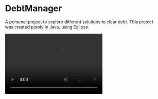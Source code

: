 # DebtManager
A personal project to explore different solutions to clear debt. 
This project was created purely in Java, using Eclipse. 

<video src="https://www.youtube.com/watch?v=6De16RqJsrI" width="320" height="200" controls preload></video>
